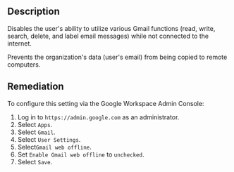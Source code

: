## Description

Disables the user's ability to utilize various Gmail functions (read, write, search, delete, and label email messages) while not connected to the internet.

Prevents the organization's data (user's email) from being copied to remote computers.

## Remediation

To configure this setting via the Google Workspace Admin Console:

1. Log in to `https://admin.google.com` as an administrator.
2. Select `Apps`.
3. Select `Gmail`.
4. Select `User Settings`.
5. Select`Gmail web offline`.
7. Set `Enable Gmail web offline` to `unchecked`.
8. Select `Save`.
